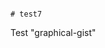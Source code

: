                                                                                                                                                                                                                                                                                                    # test7
Test "graphical-gist"